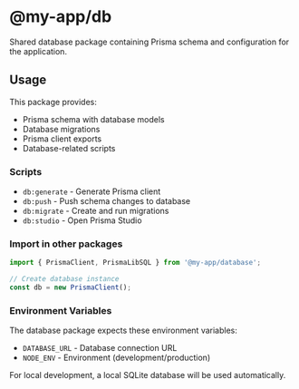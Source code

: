 # @my-app/db

Shared database package containing Prisma schema and configuration for the application.

## Usage

This package provides:
- Prisma schema with database models
- Database migrations 
- Prisma client exports
- Database-related scripts

### Scripts

- `db:generate` - Generate Prisma client
- `db:push` - Push schema changes to database 
- `db:migrate` - Create and run migrations
- `db:studio` - Open Prisma Studio

### Import in other packages

```typescript
import { PrismaClient, PrismaLibSQL } from '@my-app/database';

// Create database instance
const db = new PrismaClient();
```

### Environment Variables

The database package expects these environment variables:
- `DATABASE_URL` - Database connection URL
- `NODE_ENV` - Environment (development/production)

For local development, a local SQLite database will be used automatically. 
